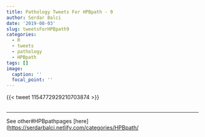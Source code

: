 ```yaml
---
title: Pathology Tweets For HPBpath - 9
author: Serdar Balci
date: '2019-08-03'
slug: tweetsForHPBpath9
categories:
  - R
  - tweets
  - pathology
  - HPBpath
tags: []
image:
  caption: ''
  focal_point: ''
---
```



{{< tweet 1154772929210703874 >}}
<br>
<br>
<hr>


See other#HPBpathpages [here](https://serdarbalci.netlify.com/categories/HPBpath/
